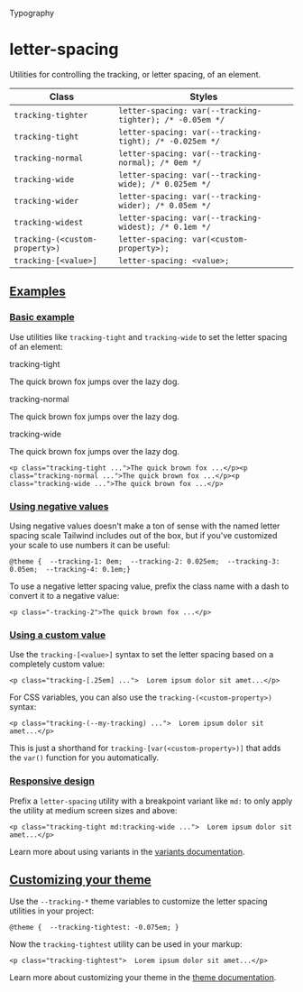 <!--$-->

<!--/$-->

Typography

# letter-spacing

Utilities for controlling the tracking, or letter spacing, of an element.

| Class                          | Styles                                                   |
| ------------------------------ | -------------------------------------------------------- |
| `tracking-tighter`             | `letter-spacing: var(--tracking-tighter); /* -0.05em */` |
| `tracking-tight`               | `letter-spacing: var(--tracking-tight); /* -0.025em */`  |
| `tracking-normal`              | `letter-spacing: var(--tracking-normal); /* 0em */`      |
| `tracking-wide`                | `letter-spacing: var(--tracking-wide); /* 0.025em */`    |
| `tracking-wider`               | `letter-spacing: var(--tracking-wider); /* 0.05em */`    |
| `tracking-widest`              | `letter-spacing: var(--tracking-widest); /* 0.1em */`    |
| `tracking-(<custom-property>)` | `letter-spacing: var(<custom-property>);`                |
| `tracking-[<value>]`           | `letter-spacing: <value>;`                               |

## [Examples](#examples)

### [Basic example](#basic-example)

Use utilities like `tracking-tight` and `tracking-wide` to set the letter spacing of an element:

tracking-tight

The quick brown fox jumps over the lazy dog.

tracking-normal

The quick brown fox jumps over the lazy dog.

tracking-wide

The quick brown fox jumps over the lazy dog.

```
<p class="tracking-tight ...">The quick brown fox ...</p><p class="tracking-normal ...">The quick brown fox ...</p><p class="tracking-wide ...">The quick brown fox ...</p>
```

### [Using negative values](#using-negative-values)

Using negative values doesn't make a ton of sense with the named letter spacing scale Tailwind includes out of the box, but if you've customized your scale to use numbers it can be useful:

```
@theme {  --tracking-1: 0em;  --tracking-2: 0.025em;  --tracking-3: 0.05em;  --tracking-4: 0.1em;}
```

To use a negative letter spacing value, prefix the class name with a dash to convert it to a negative value:

```
<p class="-tracking-2">The quick brown fox ...</p>
```

### [Using a custom value](#using-a-custom-value)

Use the<!-- --> `tracking-[<value>]` <!-- -->syntax<!-- --> <!-- -->to set the <!-- -->letter spacing<!-- --> based on a completely custom value:

```
<p class="tracking-[.25em] ...">  Lorem ipsum dolor sit amet...</p>
```

For CSS variables, you can also use the<!-- --> `tracking-(<custom-property>)` <!-- -->syntax:

```
<p class="tracking-(--my-tracking) ...">  Lorem ipsum dolor sit amet...</p>
```

This is just a shorthand for<!-- --> `tracking-[var(<custom-property>)]` <!-- -->that adds the `var()` function for you automatically.

### [Responsive design](#responsive-design)

Prefix <!-- -->a<!-- --> `letter-spacing` utility<!-- --> <!-- -->with a breakpoint variant like `md:` to only apply the utility at <!-- -->medium<!-- --> <!-- -->screen sizes and above:

```
<p class="tracking-tight md:tracking-wide ...">  Lorem ipsum dolor sit amet...</p>
```

Learn more about using variants in the [variants documentation](/docs/hover-focus-and-other-states).

## [Customizing your theme](#customizing-your-theme)

Use the `--tracking-*` theme variables to customize the <!-- -->letter spacing<!-- --> <!-- -->utilities in your project:

```
@theme {  --tracking-tightest: -0.075em; }
```

Now the<!-- --> `tracking-tightest` <!-- -->utility can be used in your markup:

```
<p class="tracking-tightest">  Lorem ipsum dolor sit amet...</p>
```

Learn more about customizing your theme in the<!-- --> [theme documentation](/docs/theme#customizing-your-theme).

<!--$-->

<!--/$-->
